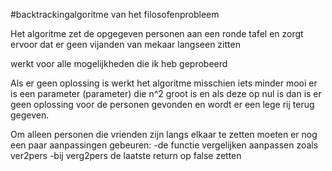 #backtrackingalgoritme van het filosofenprobleem

Het algoritme zet de opgegeven personen aan een ronde tafel
en zorgt ervoor dat er geen vijanden van mekaar langseen zitten

werkt voor alle mogelijkheden die ik heb geprobeerd

Als er geen oplossing is werkt het algoritme misschien iets minder mooi
er is een parameter (parameter) die n^2 groot is en als deze op nul is dan is er geen oplossing voor de personen gevonden
en wordt er een lege rij terug gegeven.

Om alleen personen die vrienden zijn langs elkaar te zetten moeten er nog een paar aanpassingen gebeuren:
-de functie vergelijken aanpassen zoals ver2pers
-bij verg2pers de laatste return op false zetten
